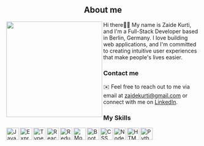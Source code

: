 <h2 align="center">About me</h2>

<div>
  <img align="left" width="250" src="https://cdn-icons-png.flaticon.com/512/5986/5986315.png">
  <p>Hi there👋🏻 My name is Zaide Kurti, and I'm a Full-Stack Developer based in Berlin, Germany. I love building web applications, and I'm committed to creating intuitive user experiences that make people's lives easier.</p>
</div>

### Contact me

✉️ Feel free to reach out to me via email at [zaidekurti@gmail.com](mailto:zaidekurti@gmail.com) or connect with me on [LinkedIn](https://www.linkedin.com/in/zaide-kurti-o1920/). 

### My Skills

<img align="left" alt="JavaScript" width="32px" src="https://cdn-icons-png.flaticon.com/512/919/919828.png" />
<img align="left" alt="Express.js" width="32px" src="https://w7.pngwing.com/pngs/925/447/png-transparent-express-js-node-js-javascript-mongodb-node-js-text-trademark-logo.png" />
<img align="left" alt="TypeScript" width="32px" src="https://cdn-icons-png.flaticon.com/512/919/919832.png" />
<img align="left" alt="React" width="32px" src="https://cdn-icons-png.flaticon.com/512/919/919851.png" />
<img align="left" alt="Redux" width="32px" src="https://w1.pngwing.com/pngs/950/73/png-transparent-library-redux-react-javascript-javascript-library-angular-state-software-framework.png" />
<img align="left" alt="MongoDB" width="32px" src="https://w7.pngwing.com/pngs/956/695/png-transparent-mongodb-original-wordmark-logo-icon-thumbnail.png" />
<img align="left" alt="Bootstrap" width="32px" src="https://avatars.githubusercontent.com/u/2918581?s=280&v=4" />
<img align="left" alt="CSS" width="32px" src="https://cdn-icons-png.flaticon.com/512/919/919826.png" />
<img align="left" alt="NodeJS" width="32px" src="https://cdn-icons-png.flaticon.com/512/919/919825.png" />
<img align="left" alt="HTML" width="32px" src="https://cdn-icons-png.flaticon.com/512/919/919827.png" />
<img align="left" alt="Python" width="32px" src="https://cdn-icons-png.flaticon.com/512/919/919852.png" />

